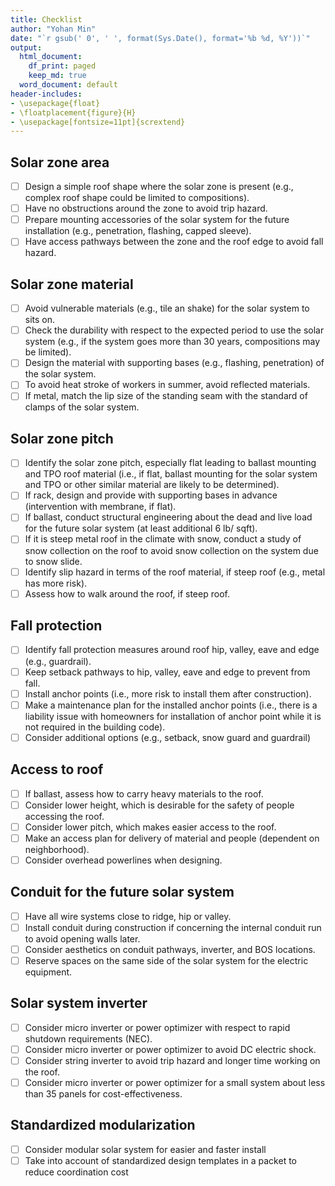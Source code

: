 ```yaml
---
title: Checklist
author: "Yohan Min"
date: "`r gsub(' 0', ' ', format(Sys.Date(), format='%b %d, %Y'))`"
output:
  html_document:
    df_print: paged
    keep_md: true
  word_document: default
header-includes:
- \usepackage{float}
- \floatplacement{figure}{H}
- \usepackage[fontsize=11pt]{scrextend}
---
```



## Solar zone area
- [ ] Design a simple roof shape where the solar zone is present (e.g., complex roof shape could be limited to compositions).
- [ ] Have no obstructions around the zone to avoid trip hazard.
- [ ] Prepare mounting accessories of the solar system for the future installation (e.g., penetration, flashing, capped sleeve).
- [ ] Have access pathways between the zone and the roof edge to avoid fall hazard.

## Solar zone material
- [ ] Avoid vulnerable materials (e.g., tile an shake) for the solar system to sits on.
- [ ] Check the durability with respect to the expected period to use the solar system (e.g., if the system goes more than 30 years, compositions may be limited).
- [ ] Design the material with supporting bases (e.g., flashing, penetration) of the solar system.
- [ ] To avoid heat stroke of workers in summer, avoid reflected materials.
- [ ] If metal, match the lip size of the standing seam with the standard of clamps of the solar system.

## Solar zone pitch
- [ ] Identify the solar zone pitch, especially flat leading to ballast mounting and TPO roof material (i.e., if flat, ballast mounting for the solar system and TPO or other similar material are likely to be determined).
- [ ] If rack, design and provide with supporting bases in advance (intervention with membrane, if flat).
- [ ] If ballast, conduct structural engineering about the dead and live load for the future solar system (at least additional 6 lb/ sqft).
- [ ] If it is steep metal roof in the climate with snow, conduct a study of snow collection on the roof to avoid snow collection on the system due to snow slide.
- [ ] Identify slip hazard in terms of the roof material, if steep roof (e.g., metal has more risk).
- [ ] Assess how to walk around the roof, if steep roof.

## Fall protection
- [ ] Identify fall protection measures around roof hip, valley, eave and edge (e.g., guardrail).
- [ ] Keep setback pathways to hip, valley, eave and edge to prevent from fall.
- [ ] Install anchor points (i.e., more risk to install them after construction).
- [ ] Make a maintenance plan for the installed anchor points (i.e., there is a liability issue with homeowners for installation of anchor point while it is not required in the building code).
- [ ] Consider additional options (e.g., setback, snow guard and guardrail)

## Access to roof
- [ ] If ballast, assess how to carry heavy materials to the roof.
- [ ] Consider lower height, which is desirable for the safety of people accessing the roof.
- [ ] Consider lower pitch, which makes easier access to the roof.
- [ ] Make an access plan for delivery of material and people (dependent on neighborhood).
- [ ] Consider overhead powerlines when designing.

## Conduit for the future solar system
- [ ] Have all wire systems close to ridge, hip or valley.
- [ ] Install conduit during construction if concerning the internal conduit run to avoid opening walls later.
- [ ] Consider aesthetics on conduit pathways, inverter, and BOS locations.
- [ ] Reserve spaces on the same side of the solar system for the electric equipment.

## Solar system inverter
- [ ] Consider micro inverter or power optimizer with respect to rapid shutdown requirements (NEC).
- [ ] Consider micro inverter or power optimizer to avoid DC electric shock.
- [ ] Consider string inverter to avoid trip hazard and longer time working on the roof.
- [ ] Consider micro inverter or power optimizer for a small system about less than 35 panels for cost-effectiveness.

## Standardized modularization
- [ ] Consider modular solar system for easier and faster install
- [ ] Take into account of standardized design templates in a packet to reduce coordination cost
